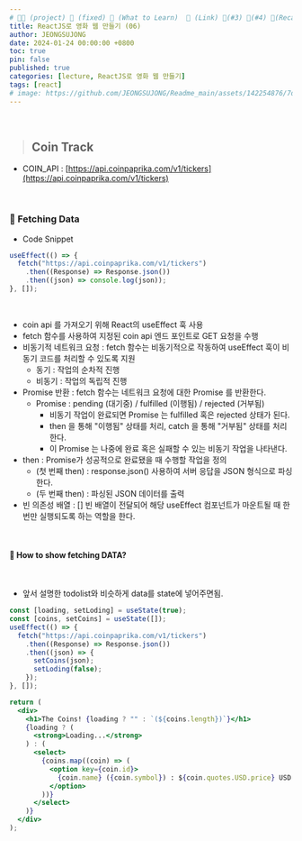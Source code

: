 ```yaml
---
# 👨‍💻 (project) 📌 (fixed) 📖 (What to Learn)  🌱 (Link) 🧷(#3) 📌(#4) 👀(Recap)
title: ReactJS로 영화 웹 만들기 (06)
author: JEONGSUJONG
date: 2024-01-24 00:00:00 +0800
toc: true
pin: false
published: true
categories: [lecture, ReactJS로 영화 웹 만들기]
tags: [react]
# image: https://github.com/JEONGSUJONG/Readme_main/assets/142254876/7dd6d929-f416-492a-b255-f17f99c5b5a7
---
```


<br>

> ## Coin Track

- COIN_API : [https://api.coinpaprika.com/v1/tickers](https://api.coinpaprika.com/v1/tickers)

<br>

### 🧷 Fetching Data

- Code Snippet

```jsx
useEffect(() => {
  fetch("https://api.coinpaprika.com/v1/tickers")
    .then((Response) => Response.json())
    .then((json) => console.log(json));
}, []);
```

<br>

- coin api 를 가져오기 위해 React의 useEffect 훅 사용
- fetch 함수를 사용하여 지정된 coin api 엔드 포인트로 GET 요청을 수행
- 비동기적 네트워크 요청 : fetch 함수는 비동기적으로 작동하여 useEffect 훅이 비동기 코드를 처리할 수 있도록 지원
    - 동기 : 작업의 순차적 진행
    - 비동기 : 작업의 독립적 진행
- Promise 반환 : fetch 함수는 네트워크 요청에 대한 Promise 를 반환한다.
    - Promise : pending (대기중) / fulfilled (이행됨) / rejected (거부됨)
        - 비동기 작업이 완료되면 Promise 는 fulfilled 혹은 rejected 상태가 된다.
        - then 을 통해 "이행됨" 상태를 처리, catch 을 통해 "거부됨" 상태를 처리한다.
        - 이 Promise 는 나중에 완료 혹은 실패할 수 있는 비동기 작업을 나타낸다.
- then : Promise가 성공적으로 완료됐을 때 수행할 작업을 정의
    - (첫 번째 then) : response.json() 사용하여 서버 응답을 JSON 형식으로 파싱한다.
    - (두 번째 then) : 파싱된 JSON 데이터를 출력
- 빈 의존성 배열 : [] 빈 배열이 전달되어 해당 useEffect 컴포넌트가 마운트될 때 한 번만 실행되도록 하는 역할을 한다.

<br>


#### 📌 How to show fetching DATA?

<br>

- 앞서 설명한 todolist와 비슷하게 data를 state에 넣어주면됨.

```jsx
const [loading, setLoding] = useState(true);
const [coins, setCoins] = useState([]);
useEffect(() => {
  fetch("https://api.coinpaprika.com/v1/tickers")
    .then((Response) => Response.json())
    .then((json) => {
      setCoins(json);
      setLoding(false);
    });
}, []);
```

```jsx
return (
  <div>
    <h1>The Coins! {loading ? "" : `(${coins.length})`}</h1>
    {loading ? (
      <strong>Loading...</strong>
    ) : (
      <select>
        {coins.map((coin) => (
          <option key={coin.id}>
            {coin.name} ({coin.symbol}) : ${coin.quotes.USD.price} USD
          </option>
        ))}
      </select>
    )}
  </div>
);
```

<!-- ![gif](https://github.com/JEONGSUJONG/readme-main/assets/142254876/010c468b-7486-4d5a-9623-5b3792a66a1d){: width=100% height=100% .normal} -->
